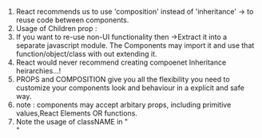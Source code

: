 1. React recommends us to use 'composition' instead of 'inheritance' ->  to reuse code between components.
2. Usage of Children prop : 
3. If you want to re-use non-UI functionality then ->Extract it into a separate javascript module.
   The Components may import it and use that function/object/class with out extending it.
4. React would never recommend creating compoenet Inheritance heirarchies...!
5. PROPS and COMPOSITION give you all the flexibility you need to customize your components look and behaviour in a explicit and safe      way.
6. note : components may accept arbitary props, including primitive values,React Elements OR functions.
7. Note the usage of classNAME in "<div className={}>"